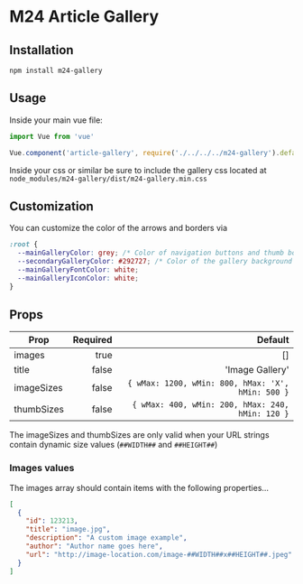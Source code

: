 # M24 Article Gallery

## Installation

`npm install m24-gallery`

## Usage

Inside your main vue file:

```javascript
import Vue from 'vue'

Vue.component('article-gallery', require('./../../../m24-gallery').default)
```

Inside your css or similar be sure to include the gallery css located at `node_modules/m24-gallery/dist/m24-gallery.min.css`

## Customization

You can customize the color of the arrows and borders via

```css
:root {
  --mainGalleryColor: grey; /* Color of navigation buttons and thumb borders */
  --secondaryGalleryColor: #292727; /* Color of the gallery background */
  --mainGalleryFontColor: white;
  --mainGalleryIconColor: white;
}
```

## Props

| Prop | Required | Default |
| ---- | ----: | ----: |
| images | true | [] |
| title | false | 'Image Gallery' |
| imageSizes | false | `{ wMax: 1200, wMin: 800, hMax: 'X', hMin: 500 }` |
| thumbSizes | false | `{ wMax: 400, wMin: 200, hMax: 240, hMin: 120 }` |

The imageSizes and thumbSizes are only valid when your URL strings contain dynamic size values (`##WIDTH##` and `##HEIGHT##`)

### Images values

The images array should contain items with the following properties...

```json
[
  {
    "id": 123213,
    "title": "image.jpg",
    "description": "A custom image example",
    "author": "Author name goes here",
    "url": "http://image-location.com/image-##WIDTH##x##HEIGHT##.jpeg"
  }
]
```